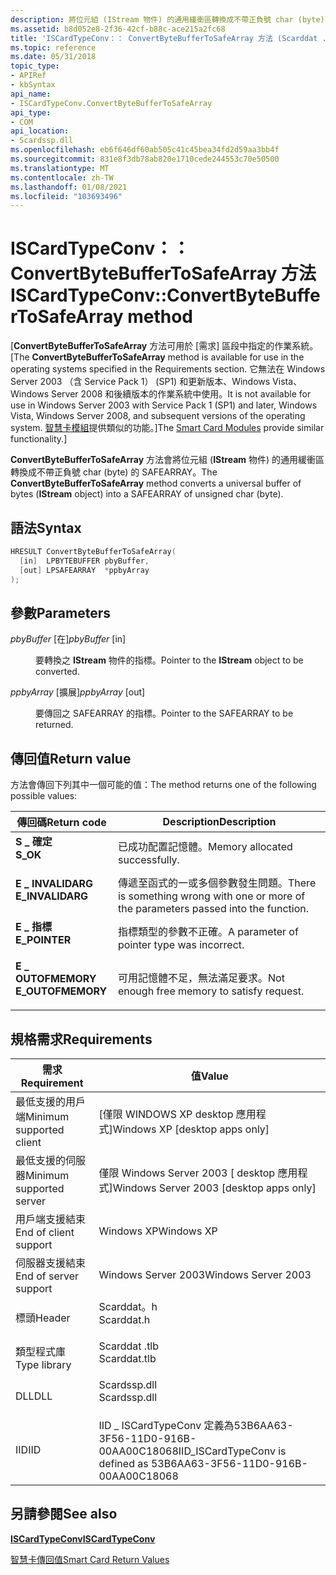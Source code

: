 ```yaml
---
description: 將位元組 (IStream 物件) 的通用緩衝區轉換成不帶正負號 char (byte) 的 SAFEARRAY。
ms.assetid: b8d052e8-2f36-42cf-b88c-ace215a2fc68
title: 'ISCardTypeConv：： ConvertByteBufferToSafeArray 方法 (Scarddat .h) '
ms.topic: reference
ms.date: 05/31/2018
topic_type:
- APIRef
- kbSyntax
api_name:
- ISCardTypeConv.ConvertByteBufferToSafeArray
api_type:
- COM
api_location:
- Scardssp.dll
ms.openlocfilehash: eb6f646df60ab505c41c45bea34fd2d59aa3bb4f
ms.sourcegitcommit: 831e8f3db78ab820e1710cede244553c70e50500
ms.translationtype: MT
ms.contentlocale: zh-TW
ms.lasthandoff: 01/08/2021
ms.locfileid: "103693496"
---
```

# <a name="iscardtypeconvconvertbytebuffertosafearray-method"></a><span data-ttu-id="f978a-103">ISCardTypeConv：： ConvertByteBufferToSafeArray 方法</span><span class="sxs-lookup"><span data-stu-id="f978a-103">ISCardTypeConv::ConvertByteBufferToSafeArray method</span></span>

<span data-ttu-id="f978a-104">\[**ConvertByteBufferToSafeArray** 方法可用於 [需求] 區段中指定的作業系統。</span><span class="sxs-lookup"><span data-stu-id="f978a-104">\[The **ConvertByteBufferToSafeArray** method is available for use in the operating systems specified in the Requirements section.</span></span> <span data-ttu-id="f978a-105">它無法在 Windows Server 2003 （含 Service Pack 1） (SP1) 和更新版本、Windows Vista、Windows Server 2008 和後續版本的作業系統中使用。</span><span class="sxs-lookup"><span data-stu-id="f978a-105">It is not available for use in Windows Server 2003 with Service Pack 1 (SP1) and later, Windows Vista, Windows Server 2008, and subsequent versions of the operating system.</span></span> <span data-ttu-id="f978a-106">[智慧卡模組](/previous-versions/windows/desktop/secsmart/smart-card-modules)提供類似的功能。\]</span><span class="sxs-lookup"><span data-stu-id="f978a-106">The [Smart Card Modules](/previous-versions/windows/desktop/secsmart/smart-card-modules) provide similar functionality.\]</span></span>

<span data-ttu-id="f978a-107">**ConvertByteBufferToSafeArray** 方法會將位元組 (**IStream** 物件) 的通用緩衝區轉換成不帶正負號 char (byte) 的 SAFEARRAY。</span><span class="sxs-lookup"><span data-stu-id="f978a-107">The **ConvertByteBufferToSafeArray** method converts a universal buffer of bytes (**IStream** object) into a SAFEARRAY of unsigned char (byte).</span></span>

## <a name="syntax"></a><span data-ttu-id="f978a-108">語法</span><span class="sxs-lookup"><span data-stu-id="f978a-108">Syntax</span></span>


```C++
HRESULT ConvertByteBufferToSafeArray(
  [in]  LPBYTEBUFFER pbyBuffer,
  [out] LPSAFEARRAY  *ppbyArray
);
```



## <a name="parameters"></a><span data-ttu-id="f978a-109">參數</span><span class="sxs-lookup"><span data-stu-id="f978a-109">Parameters</span></span>

<dl> <dt>

<span data-ttu-id="f978a-110">*pbyBuffer* \[在\]</span><span class="sxs-lookup"><span data-stu-id="f978a-110">*pbyBuffer* \[in\]</span></span>
</dt> <dd>

<span data-ttu-id="f978a-111">要轉換之 **IStream** 物件的指標。</span><span class="sxs-lookup"><span data-stu-id="f978a-111">Pointer to the **IStream** object to be converted.</span></span>

</dd> <dt>

<span data-ttu-id="f978a-112">*ppbyArray* \[擴展\]</span><span class="sxs-lookup"><span data-stu-id="f978a-112">*ppbyArray* \[out\]</span></span>
</dt> <dd>

<span data-ttu-id="f978a-113">要傳回之 SAFEARRAY 的指標。</span><span class="sxs-lookup"><span data-stu-id="f978a-113">Pointer to the SAFEARRAY to be returned.</span></span>

</dd> </dl>

## <a name="return-value"></a><span data-ttu-id="f978a-114">傳回值</span><span class="sxs-lookup"><span data-stu-id="f978a-114">Return value</span></span>

<span data-ttu-id="f978a-115">方法會傳回下列其中一個可能的值：</span><span class="sxs-lookup"><span data-stu-id="f978a-115">The method returns one of the following possible values:</span></span>



| <span data-ttu-id="f978a-116">傳回碼</span><span class="sxs-lookup"><span data-stu-id="f978a-116">Return code</span></span>                                                                                   | <span data-ttu-id="f978a-117">Description</span><span class="sxs-lookup"><span data-stu-id="f978a-117">Description</span></span>                                                                                      |
|-----------------------------------------------------------------------------------------------|--------------------------------------------------------------------------------------------------|
| <dl> <span data-ttu-id="f978a-118"><dt>**S \_ 確定**</dt></span><span class="sxs-lookup"><span data-stu-id="f978a-118"><dt>**S\_OK**</dt></span></span> </dl>          | <span data-ttu-id="f978a-119">已成功配置記憶體。</span><span class="sxs-lookup"><span data-stu-id="f978a-119">Memory allocated successfully.</span></span><br/>                                                        |
| <dl> <span data-ttu-id="f978a-120"><dt>**E \_ INVALIDARG**</dt></span><span class="sxs-lookup"><span data-stu-id="f978a-120"><dt>**E\_INVALIDARG**</dt></span></span> </dl>  | <span data-ttu-id="f978a-121">傳遞至函式的一或多個參數發生問題。</span><span class="sxs-lookup"><span data-stu-id="f978a-121">There is something wrong with one or more of the parameters passed into the function.</span></span><br/> |
| <dl> <span data-ttu-id="f978a-122"><dt>**E \_ 指標**</dt></span><span class="sxs-lookup"><span data-stu-id="f978a-122"><dt>**E\_POINTER**</dt></span></span> </dl>     | <span data-ttu-id="f978a-123">指標類型的參數不正確。</span><span class="sxs-lookup"><span data-stu-id="f978a-123">A parameter of pointer type was incorrect.</span></span><br/>                                            |
| <dl> <span data-ttu-id="f978a-124"><dt>**E \_ OUTOFMEMORY**</dt></span><span class="sxs-lookup"><span data-stu-id="f978a-124"><dt>**E\_OUTOFMEMORY**</dt></span></span> </dl> | <span data-ttu-id="f978a-125">可用記憶體不足，無法滿足要求。</span><span class="sxs-lookup"><span data-stu-id="f978a-125">Not enough free memory to satisfy request.</span></span><br/>                                            |



 

## <a name="requirements"></a><span data-ttu-id="f978a-126">規格需求</span><span class="sxs-lookup"><span data-stu-id="f978a-126">Requirements</span></span>



| <span data-ttu-id="f978a-127">需求</span><span class="sxs-lookup"><span data-stu-id="f978a-127">Requirement</span></span> | <span data-ttu-id="f978a-128">值</span><span class="sxs-lookup"><span data-stu-id="f978a-128">Value</span></span> |
|-------------------------------------|-----------------------------------------------------------------------------------------|
| <span data-ttu-id="f978a-129">最低支援的用戶端</span><span class="sxs-lookup"><span data-stu-id="f978a-129">Minimum supported client</span></span><br/> | <span data-ttu-id="f978a-130">\[僅限 WINDOWS XP desktop 應用程式\]</span><span class="sxs-lookup"><span data-stu-id="f978a-130">Windows XP \[desktop apps only\]</span></span><br/>                                             |
| <span data-ttu-id="f978a-131">最低支援的伺服器</span><span class="sxs-lookup"><span data-stu-id="f978a-131">Minimum supported server</span></span><br/> | <span data-ttu-id="f978a-132">僅限 Windows Server 2003 \[ desktop 應用程式\]</span><span class="sxs-lookup"><span data-stu-id="f978a-132">Windows Server 2003 \[desktop apps only\]</span></span><br/>                                    |
| <span data-ttu-id="f978a-133">用戶端支援結束</span><span class="sxs-lookup"><span data-stu-id="f978a-133">End of client support</span></span><br/>    | <span data-ttu-id="f978a-134">Windows XP</span><span class="sxs-lookup"><span data-stu-id="f978a-134">Windows XP</span></span><br/>                                                                   |
| <span data-ttu-id="f978a-135">伺服器支援結束</span><span class="sxs-lookup"><span data-stu-id="f978a-135">End of server support</span></span><br/>    | <span data-ttu-id="f978a-136">Windows Server 2003</span><span class="sxs-lookup"><span data-stu-id="f978a-136">Windows Server 2003</span></span><br/>                                                          |
| <span data-ttu-id="f978a-137">標頭</span><span class="sxs-lookup"><span data-stu-id="f978a-137">Header</span></span><br/>                   | <dl> <span data-ttu-id="f978a-138"><dt>Scarddat。h</dt></span><span class="sxs-lookup"><span data-stu-id="f978a-138"><dt>Scarddat.h</dt></span></span> </dl>   |
| <span data-ttu-id="f978a-139">類型程式庫</span><span class="sxs-lookup"><span data-stu-id="f978a-139">Type library</span></span><br/>             | <dl> <span data-ttu-id="f978a-140"><dt>Scarddat .tlb</dt></span><span class="sxs-lookup"><span data-stu-id="f978a-140"><dt>Scarddat.tlb</dt></span></span> </dl> |
| <span data-ttu-id="f978a-141">DLL</span><span class="sxs-lookup"><span data-stu-id="f978a-141">DLL</span></span><br/>                      | <dl> <span data-ttu-id="f978a-142"><dt>Scardssp.dll</dt></span><span class="sxs-lookup"><span data-stu-id="f978a-142"><dt>Scardssp.dll</dt></span></span> </dl> |
| <span data-ttu-id="f978a-143">IID</span><span class="sxs-lookup"><span data-stu-id="f978a-143">IID</span></span><br/>                      | <span data-ttu-id="f978a-144">IID \_ ISCardTypeConv 定義為53B6AA63-3F56-11D0-916B-00AA00C18068</span><span class="sxs-lookup"><span data-stu-id="f978a-144">IID\_ISCardTypeConv is defined as 53B6AA63-3F56-11D0-916B-00AA00C18068</span></span><br/>       |



## <a name="see-also"></a><span data-ttu-id="f978a-145">另請參閱</span><span class="sxs-lookup"><span data-stu-id="f978a-145">See also</span></span>

<dl> <dt>

[<span data-ttu-id="f978a-146">**ISCardTypeConv**</span><span class="sxs-lookup"><span data-stu-id="f978a-146">**ISCardTypeConv**</span></span>](iscardtypeconv.md)
</dt> <dt>

[<span data-ttu-id="f978a-147">智慧卡傳回值</span><span class="sxs-lookup"><span data-stu-id="f978a-147">Smart Card Return Values</span></span>](authentication-return-values.md)
</dt> </dl>

 

 
